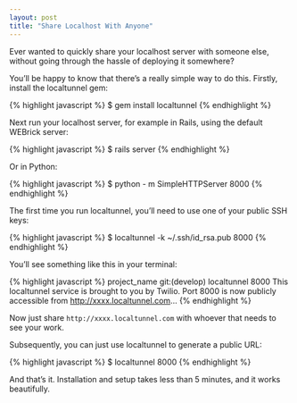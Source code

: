 ```yaml
---
layout: post
title: "Share Localhost With Anyone"
---
```


Ever wanted to quickly share your localhost server with someone else, without going through the hassle of deploying it somewhere?

You’ll be happy to know that there’s a really simple way to do this. Firstly, install the localtunnel gem:

{% highlight javascript %}
$ gem install localtunnel
{% endhighlight %}

Next run your localhost server, for example in Rails, using the default WEBrick server:

{% highlight javascript %}
$ rails server
{% endhighlight %}

Or in Python:

{% highlight javascript %}
$ python - m SimpleHTTPServer 8000
{% endhighlight %}

The first time you run localtunnel, you’ll need to use one of your public SSH keys:

{% highlight javascript %}
$ localtunnel -k ~/.ssh/id_rsa.pub 8000
{% endhighlight %}

You’ll see something like this in your terminal:

{% highlight javascript %}
   project_name git:(develop) localtunnel 8000
   This localtunnel service is brought to you by Twilio.
   Port 8000 is now publicly accessible from http://xxxx.localtunnel.com...
{% endhighlight %}

Now just share `http://xxxx.localtunnel.com` with whoever that needs to see your work.

Subsequently, you can just use localtunnel <port> to generate a public URL:

{% highlight javascript %}
$ localtunnel 8000
{% endhighlight %}

And that’s it. Installation and setup takes less than 5 minutes, and it works beautifully.